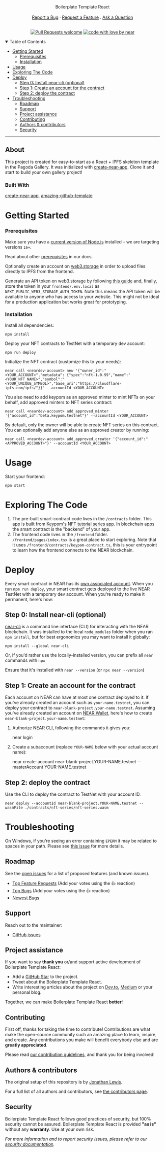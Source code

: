 <h1 align="center">
  <a href="https://github.com/near/boilerplate-template-keypom">
    <picture>
      <source media="(prefers-color-scheme: dark)" srcset="https://raw.githubusercontent.com/near/boilerplate-template-keypom/main/docs/images/pagoda_logo_light.png">
      <source media="(prefers-color-scheme: light)" srcset="https://raw.githubusercontent.com/near/boilerplate-template-keypom/main/docs/images/pagoda_logo_dark.png">
      <img alt="" src="https://raw.githubusercontent.com/shelegdmitriy/boilerplate-template-keypom/main/docs/images/pagoda_logo_dark.png">
    </picture>
  </a>
</h1>

<div align="center">
  Boilerplate Template React
  <br />
  <br />
  <a href="https://github.com/near/boilerplate-template-keypom/issues/new?assignees=&labels=bug&template=01_BUG_REPORT.md&title=bug%3A+">Report a Bug</a>
  ·
  <a href="https://github.com/near/boilerplate-template-keypom/issues/new?assignees=&labels=enhancement&template=02_FEATURE_REQUEST.md&title=feat%3A+">Request a Feature</a>
  .
  <a href="https://github.com/near/boilerplate-template-keypom/issues/new?assignees=&labels=question&template=04_SUPPORT_QUESTION.md&title=support%3A+">Ask a Question</a>
</div>

<div align="center">
<br />

[![Pull Requests welcome](https://img.shields.io/badge/PRs-welcome-ff69b4.svg?style=flat-square)](https://github.com/near/boilerplate-template-keypom/issues?q=is%3Aissue+is%3Aopen+label%3A%22help+wanted%22)
[![code with love by near](https://img.shields.io/badge/%3C%2F%3E%20with%20%E2%99%A5%20by-near-ff1414.svg?style=flat-square)](https://github.com/near)

</div>

<details open="open">
<summary>Table of Contents</summary>

- [Getting Started](#getting-started)
    - [Prerequisites](#prerequisites)
    - [Installation](#installation)
- [Usage](#usage)
- [Exploring The Code](#exploring-the-code)
- [Deploy](#deploy)
  - [Step 0: Install near-cli (optional)](#step-0-install-near-cli-optional)
  - [Step 1: Create an account for the contract](#step-1-create-an-account-for-the-contract)
  - [Step 2: deploy the contract](#step-2-deploy-the-contract)
- [Troubleshooting](#troubleshooting)
  - [Roadmap](#roadmap)
  - [Support](#support)
  - [Project assistance](#project-assistance)
  - [Contributing](#contributing)
  - [Authors \& contributors](#authors--contributors)
  - [Security](#security)

</details>

---

## About

This project is created for easy-to-start as a React + IPFS skeleton template in the Pagoda Gallery. It was initialized with [create-near-app]. Clone it and start to build your own gallery project!

### Built With

[create-near-app], [amazing-github-template](https://github.com/dec0dOS/amazing-github-template)

Getting Started
==================

### Prerequisites

Make sure you have a [current version of Node.js](https://nodejs.org/en/about/releases/) installed – we are targeting versions `16+`.

Read about other [prerequisites](https://docs.near.org/develop/prerequisites) in our docs.

Optionally create an account on [web3.storage](https://web3.storage) in order to upload files directly to IPFS from the frontend.

Generate an API token on web3.storage by following [this guide](https://web3.storage/docs/how-tos/generate-api-token/) and, finally, store the token in your `frontend/.env.local` as `NEXT_PUBLIC_WEB3_STORAGE_AUTH_TOKEN`. Note this means the API token will be available to anyone who has access to your website. This might not be ideal for a production application but works great for prototyping.

### Installation

Install all dependencies:

    npm install

Deploy your NFT contracts to TestNet with a temporary dev account:

    npm run deploy

Initialize the NFT contract (customize this to your needs):

    near call <neardev-account> new '{"owner_id":"<YOUR_ACCOUNT>","metadata": {"spec":"nft-1.0.99","name":"<YOUR_NFT_NAME>","symbol":"<YOUR_UNIQUE_SYMBOL>","base_uri":"https://cloudflare-ipfs.com/ipfs/"}}' --accountId <YOUR_ACCOUNT>

You also need to add keypom as an approved minter to mint NFTs on your behalf, add approved minters to NFT series contract:
    
    near call <neardev-account> add_approved_minter '{"account_id":"beta.keypom.testnet"}' --accountId <YOUR_ACCOUNT>

By default, only the owner will be able to create NFT series on this contract. You can optionally add anyone else as an approved creator by running:

    near call <neardev-account> add_approved_creator '{"account_id":"<APPROVED_ACCOUNT>"}' --accountId <YOUR_ACCOUNT>

Usage
=====

Start your frontend:

    npm start

Exploring The Code
==================

1. The pre-built smart-contract code lives in the `/contracts` folder. This app is built from [Keypom's NFT tutorial series app](https://github.com/keypom/nft-tutorial-series). In blockchain apps the smart contract is the "backend" of your app.
2. The frontend code lives in the `/frontend` folder. `/frontend/pages/index.tsx` is a great
   place to start exploring. Note that it uses `/frontend/contracts/keypom-contract.ts`,
   this is your entrypoint to learn how the frontend connects to the NEAR blockchain.


Deploy
======

Every smart contract in NEAR has its [own associated account][NEAR accounts].
When you run `npm run deploy`, your smart contract gets deployed to the live NEAR TestNet with a temporary dev account.
When you're ready to make it permanent, here's how:


Step 0: Install near-cli (optional)
-------------------------------------

[near-cli] is a command line interface (CLI) for interacting with the NEAR blockchain. It was installed to the local `node_modules` folder when you ran `npm install`, but for best ergonomics you may want to install it globally:

    npm install --global near-cli

Or, if you'd rather use the locally-installed version, you can prefix all `near` commands with `npx`

Ensure that it's installed with `near --version` (or `npx near --version`)


Step 1: Create an account for the contract
------------------------------------------

Each account on NEAR can have at most one contract deployed to it. If you've already created an account such as `your-name.testnet`, you can deploy your contract to `near-blank-project.your-name.testnet`. Assuming you've already created an account on [NEAR Wallet], here's how to create `near-blank-project.your-name.testnet`:

1. Authorize NEAR CLI, following the commands it gives you:

      near login

2. Create a subaccount (replace `YOUR-NAME` below with your actual account name):

      near create-account near-blank-project.YOUR-NAME.testnet --masterAccount YOUR-NAME.testnet

Step 2: deploy the contract
---------------------------

Use the CLI to deploy the contract to TestNet with your account ID.

    near deploy --accountId near-blank-project.YOUR-NAME.testnet --wasmFile ./contracts/nft-series/nft-series.wasm


Troubleshooting
===============

On Windows, if you're seeing an error containing `EPERM` it may be related to spaces in your path. Please see [this issue](https://github.com/zkat/npx/issues/209) for more details.


  [create-near-app]: https://github.com/near/create-near-app
  [Node.js]: https://nodejs.org/en/download/package-manager/
  [jest]: https://jestjs.io/
  [NEAR accounts]: https://docs.near.org/concepts/basics/account
  [NEAR Wallet]: https://wallet.testnet.near.org/
  [near-cli]: https://github.com/near/near-cli
  [gh-pages]: https://github.com/tschaub/gh-pages

## Roadmap

See the [open issues](https://github.com/near/boilerplate-template-keypom/issues) for a list of proposed features (and known issues).

- [Top Feature Requests](https://github.com/near/boilerplate-template-keypom/issues?q=label%3Aenhancement+is%3Aopen+sort%3Areactions-%2B1-desc) (Add your votes using the 👍 reaction)
- [Top Bugs](https://github.com/near/boilerplate-template-keypom/issues?q=is%3Aissue+is%3Aopen+label%3Abug+sort%3Areactions-%2B1-desc) (Add your votes using the 👍 reaction)
- [Newest Bugs](https://github.com/near/boilerplate-template-keypom/issues?q=is%3Aopen+is%3Aissue+label%3Abug)

## Support

Reach out to the maintainer:

- [GitHub issues](https://github.com/near/boilerplate-template-keypom/issues/new?assignees=&labels=question&template=04_SUPPORT_QUESTION.md&title=support%3A+)

## Project assistance

If you want to say **thank you** or/and support active development of Boilerplate Template React:

- Add a [GitHub Star](https://github.com/near/boilerplate-template-keypom) to the project.
- Tweet about the Boilerplate Template React.
- Write interesting articles about the project on [Dev.to](https://dev.to/), [Medium](https://medium.com/) or your personal blog.

Together, we can make Boilerplate Template React **better**!

## Contributing

First off, thanks for taking the time to contribute! Contributions are what make the open-source community such an amazing place to learn, inspire, and create. Any contributions you make will benefit everybody else and are **greatly appreciated**.


Please read [our contribution guidelines](docs/CONTRIBUTING.md), and thank you for being involved!

## Authors & contributors

The original setup of this repository is by [Jonathan Lewis](https://github.com/jon-lewis).

For a full list of all authors and contributors, see [the contributors page](https://github.com/near/boilerplate-template-keypom/contributors).

## Security

Boilerplate Template React follows good practices of security, but 100% security cannot be assured.
Boilerplate Template React is provided **"as is"** without any **warranty**. Use at your own risk.

_For more information and to report security issues, please refer to our [security documentation](docs/SECURITY.md)._
